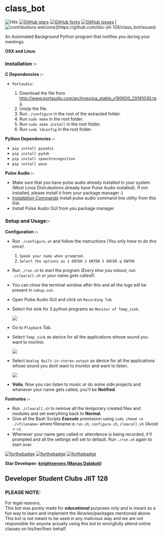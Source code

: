 # class_bot
![Hits](https://hitcounter.pythonanywhere.com/count/tag.svg?url=https%3A%2F%2Fgithub.com%2Fdsc-jiit-128%2Fclass_bot)
[![GitHub stars](https://img.shields.io/github/stars/dsc-jiit-128/class_bot?color=green)](https://github.com/dsc-jiit-128/class_bot/stargazers)
[![GitHub forks](https://img.shields.io/github/forks/dsc-jiit-128/class_bot?color=green)](https://github.com/dsc-jiit-128/class_bot/network)
[![GitHub issues](https://img.shields.io/github/issues/dsc-jiit-128/class_bot)](https://github.com/dsc-jiit-128/class_bot/issues)
[![contributions welcome](https://img.shields.io/badge/contributions-welcome-brightgreen.svg?)](https://github.com/dsc-jiit-128/class_bot/issues)

An Automated Background Python program that notifies you during your meetings.  

  **OSX and Linux**

### Installation :- ###

 **C Dependencies :-**
   - `Portaudio:`

      1. Download the file from http://www.portaudio.com/archives/pa_stable_v190600_20161030.tgz.
      2. Unzip the file.
      3. Run `./configure` in the root of the extracted folder.
      4. Run `sudo make` in the root folder.
      5. Run `sudo make install` in the root folder.
      6. Run `sudo ldconfig` in the root folder.

 **Python Dependencies :-**
   - `pip install pyaudio`
   - `pip install pydub`
   - `pip install speechrecognition`
   - `pip install wave`
   
 **Pulse Audio :-**
   - Make sure that you have pulse audio already installed in your system (Most Linux Distrubutions already have Pulse Audio installed).
     If not installed, please install it from your package manager :)
   - *[Installation Commands](https://command-not-found.com/pacmd)* Install pulse audio command line utility from this link.
   - Install Pulse Audio GUI from you package manager
     
### Setup and Usage:- ###
  
 **Configuration :-**
   - Run `./configure.sh` and follow the instructions *(You only have to do this once)* .
     1. `Speak your name when prompted.`
     2. `Select the options as 1 ENTER 2 ENTER 5 ENTER q ENTER`
   - Run `./run.sh` to start the program *(Every time you reboot, run `./clearall.sh` or your name gets called!)*.
   - You can close the terminal window after this and all the logs will be present in `nohup.out`.
   - Open Pulse Audio GUI and click on `Recording Tab`.
   - Select the sink for 3 python programs as `Monitor of Temp_sink`.
   
     <img src="./images/1.jpeg">
     
   - Go to `Playback` Tab.
   - Select `Temp_sink` as device for all the applications whose sound you want to monitor.
   
     <img src="./images/2.jpeg">
     
   - Select `Analog Built-in-stereo-output` as device for all the applications whose sound you dont want to monitor and want to listen.
     
     <img src="./images/3.jpeg">
     
   - **Voila**, Now you can listen to music or do some side projects and whenever your name gets called, you'll be **Notified**.
   
 **Footnotes :-**
   - Run `./clearall.sh` to remove all the temporary created files and modules and set everything back to **Normal**.
   - Give all the Bash Scripts **Execute** premission using `sudo chmod +x ./<filename>` where filename is `run.sh`, `configure.sh`, `clearall.sh` *(Avoid < >)*.
   - Whenever your name gets called or attendence is being recorded, it'll prompted and all the settings will set to default.
     Run `./run.sh` again to start over.


[![forthebadge](https://forthebadge.com/images/badges/made-with-python.svg)](https://forthebadge.com)
[![forthebadge](https://forthebadge.com/images/badges/built-with-love.svg)](https://forthebadge.com)
[![forthebadge](https://forthebadge.com/images/badges/you-didnt-ask-for-this.svg)](https://forthebadge.com)

**Star Developer:** **[knightxerons (Manas Dalakoti)](https://github.com/knightxerons)**
<h2>Developer Student Clubs JIIT 128</h2>

<h3>PLEASE NOTE:</h3>
<p>For legal reasons,<br>
This bot was purely made for <b><i>educational</i></b> purposes only and is meant as a fun way to learn and implement the libraries/packages mentioned above. <br>
This bot is not meant to be used in any malicious way and we are not responsible for anyone actually using this bot to wrongfully attend online classes on his/her/their behalf.</p>
